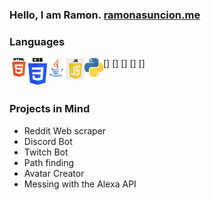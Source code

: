 ### Hello, I am Ramon. [ramonasuncion.me][website]

### Languages

[<img align="left" alt="html" src="/assets/images/html.png" />]
[<img align="left" width="30px" alt="css" src="/assets/images/css.png" />]
[<img align="left" width="30px" alt="java" src="/assets/images/java.png" />]
[<img align="left" width="30px" alt="js" src="/assets/images/js.jpg" />]
[<img align="left" width="30px" alt="python" src="/assets/images/python.png" />]

<br/>

### Projects in Mind

- Reddit Web scraper
- Discord Bot
- Twitch Bot
- Path finding
- Avatar Creator
- Messing with the Alexa API

[website]: https://ramonasuncion.me/
